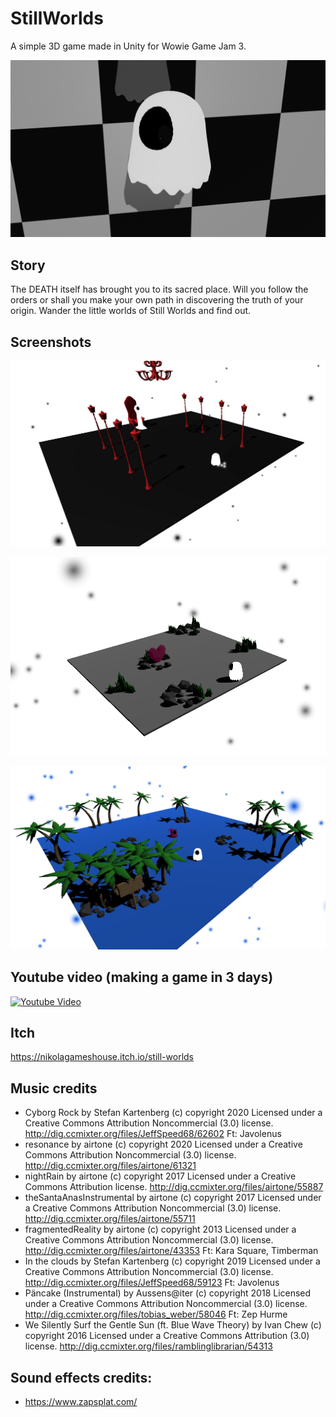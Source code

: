 # StillWorlds
A simple 3D game made in Unity for Wowie Game Jam 3.

![](logo.png)

## Story
The DEATH itself has brought you to its sacred place. Will you follow the orders or shall you make your own path in discovering the truth of your origin. Wander the little worlds of Still Worlds and find out.

## Screenshots

![](DeathsRealm.png)

![](HeartOfLife.PNG)

![](ShootingIsland.PNG)

## Youtube video (making a game in 3 days)

[![Youtube Video](https://i9.ytimg.com/vi/ddWz5eXzK3U/mqdefault.jpg?time=1617635700000&sqp=CPTSrIMG&rs=AOn4CLCwRc4uoBE6Ne9yyGJjM4SG4pBfjA)](https://youtu.be/ddWz5eXzK3U "Youtube Video")

## Itch

https://nikolagameshouse.itch.io/still-worlds

## Music credits

- Cyborg Rock by Stefan Kartenberg (c) copyright 2020 Licensed under a Creative Commons Attribution Noncommercial  (3.0) license. http://dig.ccmixter.org/files/JeffSpeed68/62602 Ft: Javolenus
- resonance by airtone (c) copyright 2020 Licensed under a Creative Commons Attribution Noncommercial  (3.0) license. http://dig.ccmixter.org/files/airtone/61321 
- nightRain by airtone (c) copyright 2017 Licensed under a Creative Commons Attribution license. http://dig.ccmixter.org/files/airtone/55887 
- theSantaAnasInstrumental by airtone (c) copyright 2017 Licensed under a Creative Commons Attribution Noncommercial  (3.0) license. http://dig.ccmixter.org/files/airtone/55711 
- fragmentedReality by airtone (c) copyright 2013 Licensed under a Creative Commons Attribution Noncommercial  (3.0) license. http://dig.ccmixter.org/files/airtone/43353 Ft: Kara Square, Timberman
- In the clouds by Stefan Kartenberg (c) copyright 2019 Licensed under a Creative Commons Attribution Noncommercial  (3.0) license. http://dig.ccmixter.org/files/JeffSpeed68/59123 Ft: Javolenus
- Päncake (Instrumental) by Aussens@iter (c) copyright 2018 Licensed under a Creative Commons Attribution Noncommercial  (3.0) license. http://dig.ccmixter.org/files/tobias_weber/58046 Ft: Zep Hurme
- We Silently Surf the Gentle Sun (ft. Blue Wave Theory) by Ivan Chew (c) copyright 2016 Licensed under a Creative Commons Attribution (3.0) license. http://dig.ccmixter.org/files/ramblinglibrarian/54313 

## Sound effects credits:

- https://www.zapsplat.com/
